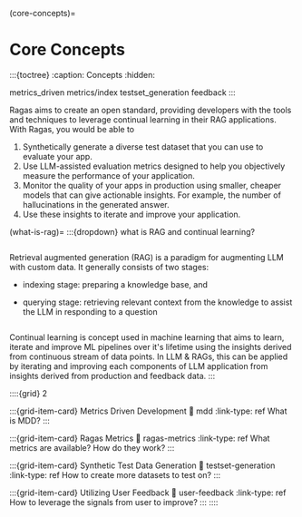 (core-concepts)=
# Core Concepts
:::{toctree}
:caption: Concepts
:hidden:

metrics_driven
metrics/index
testset_generation
feedback
:::

Ragas aims to create an open standard, providing developers with the tools and techniques to leverage continual learning in their RAG applications. With Ragas, you would be able to

1. Synthetically generate a diverse test dataset that you can use to evaluate your app.
2. Use LLM-assisted evaluation metrics designed to help you objectively measure the performance of your application.
3. Monitor the quality of your apps in production using smaller, cheaper models that can give actionable insights. For example, the number of hallucinations in the generated answer. 
4. Use these insights to iterate and improve your application.


(what-is-rag)=
:::{dropdown} what is RAG and continual learning?
```{rubric} RAG
```

Retrieval augmented generation (RAG) is a paradigm for augmenting LLM with custom data. It generally consists of two stages:

- indexing stage: preparing a knowledge base, and

- querying stage: retrieving relevant context from the knowledge to assist the LLM in responding to a question

```{rubric} Continual Learning
```

Continual learning is concept used in machine learning that aims to learn, iterate and improve ML pipelines over it's lifetime using the insights derived from continuous stream of data points.  In LLM & RAGs, this can be applied by iterating and improving each components of LLM application from insights derived from production and feedback data.
:::

::::{grid} 2

:::{grid-item-card} Metrics Driven Development
:link: mdd
:link-type: ref
What is MDD?
:::

:::{grid-item-card} Ragas Metrics
:link: ragas-metrics
:link-type: ref
What metrics are available? How do they work?
:::

:::{grid-item-card} Synthetic Test Data Generation
:link: testset-generation
:link-type: ref
How to create more datasets to test on?
:::

:::{grid-item-card} Utilizing User Feedback
:link: user-feedback
:link-type: ref
How to leverage the signals from user to improve?
:::
::::
